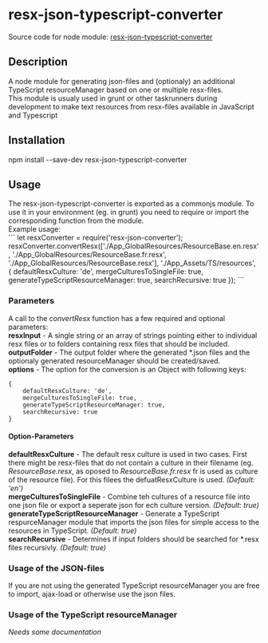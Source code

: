 # resx-json-typescript-converter
Source code for node module: [resx-json-typescript-converter](#)

## Description
A node module for generating json-files and (optionaly) an additional TypeScript resourceManager based on one or multiple resx-files.  
This module is usualy used in grunt or other taskrunners during development to make text resources from resx-files available in JavaScript and Typescript

## Installation
npm install --save-dev resx-json-typescript-converter

## Usage
The resx-json-typescript-converter is exported as a commonjs module. To use it in your environment (eg. in grunt) you need to require or import the corresponding function from the module.  
Example usage:   
´´´
let resxConverter = require('resx-json-converter');
resxConverter.convertResx(['./App_GlobalResources/ResourceBase.en.resx', './App_GlobalResources/ResourceBase.fr.resx', './App_GlobalResources/ResourceBase.resx'], './App_Assets/TS/resources', { defaultResxCulture: 'de', mergeCulturesToSingleFile: true, generateTypeScriptResourceManager: true, searchRecursive: true });
´´´

### Parameters
A call to the *convertResx* function has a few required and optional parameters:  
**resxInput** - A single string or an array of strings pointing either to individual resx files or to folders containing resx files that should be included.  
**outputFolder** - The output folder where the generated *.json files and the optionaly generated resourceManager should be created/saved.  
**options** - The option for the conversion is an Object with following keys:  
```
{ 
    defaultResxCulture: 'de', 
    mergeCulturesToSingleFile: true, 
    generateTypeScriptResourceManager: true, 
    searchRecursive: true 
}
```
#### Option-Parameters
**defaultResxCulture** - The default resx culture is used in two cases. First there might be resx-files that do not contain a culture in their filename (eg. *ResourceBase.resx*, as oposed to *ResourceBase.fr.resx* fr is used as culture of the resource file). For this filees the defuatResxCulture is used. *(Default: 'en')*  
**mergeCulturesToSingleFile** - Combine teh cultures of a resource file into one json file or export a seperate json for ech culture version. *(Default: true)*  
**generateTypeScriptResourceManager** - Generate a TypeScript respurceManager module that imports the json files for simple access to the resources in TypeScript. *(Default: true)*  
**searchRecursive** - Determines if input folders should be searched for *.resx files recursivly. *(Default: true)*  

### Usage of the JSON-files
If you are not using the generated TypeScript resourceManager you are free to import, ajax-load or otherwise use the json files.

### Usage of the TypeScript resourceManager
*Needs some documentation*
